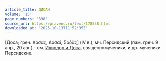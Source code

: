 ```yaml
---
article_title: ДИСАН
volume: '15'
page_numbers: '398'
source_url: https://pravenc.ru/text/178538.html
downloaded_at: '2025-10-13T11:52:35Z'
---
```


[Доса; греч. Δόσας, Δοσαί, Σοδᾶς] (IV в.), мч. Персидский (пам. греч. 9 апр., 20 авг.) - см. [Илиодор и Доса](<https://pravenc.ru/text/Илиодор и Доса.html>), священномученики, и др. мученики Персидские.
